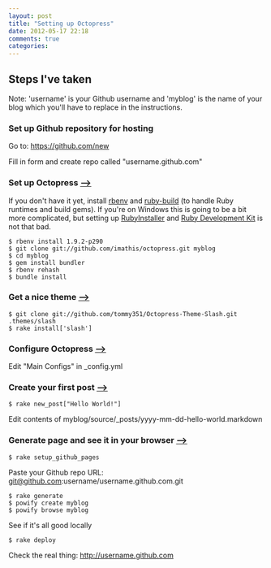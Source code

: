 ```yaml
---
layout: post
title: "Setting up Octopress"
date: 2012-05-17 22:18
comments: true
categories: 
---
```

## Steps I've taken

Note: 'username' is your Github username and 'myblog' is the name of your blog which you'll have to replace in the instructions.

### Set up Github repository for hosting

Go to: https://github.com/new

Fill in form and create repo called "username.github.com"

### Set up Octopress [–>](http://octopress.org/docs/setup/)

If you don't have it yet, install [rbenv](https://github.com/sstephenson/rbenv#section_2) and [ruby-build](https://github.com/sstephenson/ruby-build#installing-ruby-build) (to handle Ruby runtimes and build gems). If you're on Windows this is going to be a bit more complicated, but setting up [RubyInstaller](http://rubyinstaller.org/downloads) and [Ruby Development Kit](https://github.com/oneclick/rubyinstaller/wiki/Development-Kit) is not that bad.

    $ rbenv install 1.9.2-p290
    $ git clone git://github.com/imathis/octopress.git myblog
    $ cd myblog
    $ gem install bundler
    $ rbenv rehash
    $ bundle install

### Get a nice theme [–>](http://zespia.tw/Octopress-Theme-Slash/)

    $ git clone git://github.com/tommy351/Octopress-Theme-Slash.git .themes/slash
    $ rake install['slash']

### Configure Octopress [–>](http://octopress.org/docs/configuring/)

Edit "Main Configs" in _config.yml

### Create your first post [–>](http://octopress.org/docs/blogging/)

    $ rake new_post["Hello World!"]
    
Edit contents of myblog/source/_posts/yyyy-mm-dd-hello-world.markdown

### Generate page and see it in your browser [–>](http://octopress.org/docs/deploying/github/)

    $ rake setup_github_pages
    
Paste your Github repo URL: git@github.com:username/username.github.com.git

    $ rake generate
    $ powify create myblog
    $ powify browse myblog
    
See if it's all good locally

    $ rake deploy

Check the real thing: http://username.github.com